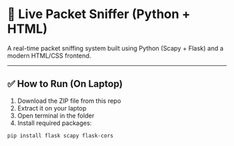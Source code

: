 # 🧪 Live Packet Sniffer (Python + HTML)

A real-time packet sniffing system built using Python (Scapy + Flask) and a modern HTML/CSS frontend.

---

## ✅ How to Run (On Laptop)

1. Download the ZIP file from this repo
2. Extract it on your laptop
3. Open terminal in the folder
4. Install required packages:
```bash
pip install flask scapy flask-cors
